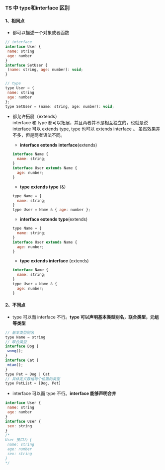 ### TS 中 type和interface 区别

#### 1、相同点

+ 都可以描述一个对象或者函数

```js
// interface
interface User {
 name: string
 age: number
}
interface SetUser {
 (name: string, age: number): void;
}

// type
type User = {
 name: string
 age: number
};
type SetUser = (name: string, age: number): void;
```

+ 都允许拓展（extends）  
interface 和 type 都可以拓展，并且两者并不是相互独立的，也就是说 interface 可以 extends type, type 也可以 extends interface 。 虽然效果差不多，但是两者语法不同。

  + **interface extends interface**(extends)
  
  ```js
  interface Name { 
    name: string; 
  }
  interface User extends Name { 
    age: number; 
  }
  ```

  + **type extends type** (&)
  
  ```js
  type Name = { 
    name: string; 
  }
  type User = Name & { age: number };
  ```

  + **interface extends type**(extends)
  
  ```js
  type Name = { 
    name: string; 
  }
  interface User extends Name { 
    age: number; 
  }
  ```

  + **type extends interface** (extends)
  
  ```js
  interface Name { 
    name: string; 
  }
  type User = Name & { 
    age: number; 
  }
  ```

#### 2、不同点

+ type 可以而 interface 不行。**type 可以声明基本类型别名，联合类型，元组等类型**

```js
// 基本类型别名
type Name = string
// 联合类型
interface Dog {
 wong();
}
interface Cat {
 miao();
}
type Pet = Dog | Cat
// 具体定义数组每个位置的类型
type PetList = [Dog, Pet]
```

+ interface 可以而 type 不行。**interface 能够声明合并**

```js
interface User {
 name: string
 age: number
}
interface User {
 sex: string
}
/*
User 接口为 {
 name: string
 age: number
 sex: string 
}
*/
```
